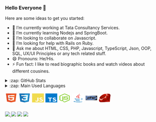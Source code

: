 ### Hello Everyone 👋


Here are some ideas to get you started:

- 🔭 I’m currently working at Tata Consultancy Services.
- 🌱 I’m currently learning Nodejs and SpringBoot.
- 👯 I’m looking to collaborate on Javascript.
- 🤔 I’m looking for help with Rails on Ruby.
- 💬 Ask me about HTML, CSS, PHP, Javascript, TypeScript, Json, OOP, SQL, UX/UI Principles or any tech related stuff.
- 😄 Pronouns: He/His.
- ⚡ Fun fact: I like to read biographic books and watch videos about different cousines. 

<details>
  <summary>:zap: GitHub Stats</summary>
    <!--<a href="https://github.com/renatoxdsr">--->
    <!--<img height="180em" src="https://github-readme-stats.vercel.app/api?      username=renatoxdsr&show_icons=true&theme=neon&include_all_commits=true&count_private=true"/>-->
    <img height="180em" src="https://github-readme-stats.anuraghazra1.vercel.app/api?username=renatoxdsr&show_icons=true&theme=dark&line_height=27" alt="Renato Xavier    Github Stats"/>  
</details>
  
<details>
  <summary>:zap: Main Used Languages</summary>
    <img height="180em" src="https://github-readme-stats.vercel.app/api/top-langs/?username=renatoxdsr&layout=compact&langs_count=7&theme=neonblue"/>
</details> 
  
<div style="display: inline_block"> <br>
  <img align="center" alt="Renato-HTML" height="30" width="40" src="https://raw.githubusercontent.com/devicons/devicon/master/icons/html5/html5-original.svg">
  <img align="center" alt="Renato-CSS" height="30" width="40" src="https://raw.githubusercontent.com/devicons/devicon/master/icons/css3/css3-original.svg">
  <img align="center" alt="Renato-Js" height="30" width="40" src="https://raw.githubusercontent.com/devicons/devicon/master/icons/javascript/javascript-plain.svg">
  <img align="center" alt="Renato-Ts" height="30" width="40" src="https://raw.githubusercontent.com/devicons/devicon/master/icons/typescript/typescript-plain.svg">
  <img align="center" alt="Renato-nodejs" height="30" width="40" src="https://raw.githubusercontent.com/devicons/devicon/master/icons/nodejs/nodejs-original.svg">
  <img align="center" alt="Renato-java" height="30" width="40" src="https://raw.githubusercontent.com/devicons/devicon/master/icons/java/java-original.svg">
  <img align="center" alt="Renato-php" height="30" width="40" src="https://raw.githubusercontent.com/devicons/devicon/master/icons/php/php-original.svg">
  <img align="center" alt="Renato-ruby" height="30" width="40" src="https://raw.githubusercontent.com/devicons/devicon/master/icons/ruby/ruby-original.svg">
</div>
    
 ##
 
<div> 
 <a href="" target="_blank"><img src="https://img.shields.io/badge/Discord-7289DA?style=for-the-badge&logo=discord&logoColor=white" target="_blank">
 <a href="https://medium.com/@renatoxavier-ds" target="_blank"><img src="https://img.shields.io/badge/Medium-12100E?style=for-the-badge&logo=medium&logoColor=white" target="_blank"></a>
 <a href="https://www.linkedin.com/in/renatoxavierinternational" target="_blank"><img src="https://img.shields.io/badge/-LinkedIn-%230077B5?style=for-the-badge&logo=linkedin&logoColor=white" target="_blank"></a>
 <a href="" target="_blank"><img src="https://komarev.com/ghpvc/?username=renatoxdsr&label=Views&style=flat-square&color=4A6AD9" target="_blank">  
</div>

